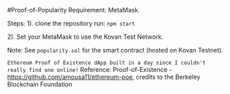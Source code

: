 
#Proof-of-Popularity
Requirement:
  MetaMask. 

Steps:
1). clone the repository run:
`npm start`

2). Set your MetaMask to use the Kovan Test Network.


Note:
See `popularity.sol` for the smart contract (hosted on Kovan Testnet).

```Ethereum Proof of Existence dApp built in a day since I couldn't really find one online!```
 Reference: 
 Proof-of-Existence - https://github.com/amousa11/ethereum-poe, credits to the Berkeley Blockchain Foundation
